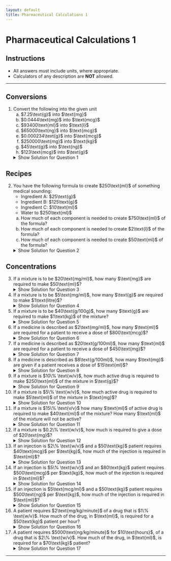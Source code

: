 ```yaml
---
layout: default
title: Pharmaceutical Calculations 1
---
```


<h1>Pharmaceutical Calculations 1</h1>

<div class="instructions">
    <h2>Instructions</h2>
    <ul>
        <li>All answers must include units, where appropriate.</li>
        <li>Calculators of any description are <strong>NOT</strong> allowed.</li>
    </ul>
</div>

<hr>

<h2>Conversions</h2>
<ol>
    <li>Convert the following into the given unit
        <ol type="a">
            <li>$7.25\text{g}$ into $\text{mg}$</li>
            <li>$0.0444\text{mg}$ into $\text{mcg}$</li>
            <li>$93400\text{ml}$ into $\text{l}$</li>
            <li>$65000\text{ng}$ into $\text{mcg}$</li>
            <li>$0.000234\text{g}$ into $\text{mcg}$</li>
            <li>$250000\text{mg}$ into $\text{kg}$</li>
            <li>$45\text{g}$ into $\text{ng}$</li>
            <li>$123\text{mcg}$ into $\text{g}$</li>
        </ol>
        <details class="solution-details">
            <summary>Show Solution for Question 1</summary>
            <div class="solution-content">
                <p><strong>Solution for 1a:</strong> $7.25\text{g} = 7250\text{mg}$</p>
                <p><strong>Solution for 1b:</strong> $0.0444\text{mg} = 44.4\text{mcg}$</p>
                <p><strong>Solution for 1c:</strong> $93400\text{ml} = 93.4\text{l}$</p>
                <p><strong>Solution for 1d:</strong> $65000\text{ng} = 65\text{mcg}$</p>
                <p><strong>Solution for 1e:</strong> $0.000234\text{g} = 234\text{mcg}$</p>
                <p><strong>Solution for 1f:</strong> $250000\text{mg} = 0.25\text{kg}$</p>
                <p><strong>Solution for 1g:</strong> $45\text{g} = 45,000,000,000\text{ng}$</p>
                <p><strong>Solution for 1h:</strong> $123\text{mcg} = 0.000123\text{g}$</p>
            </div>
        </details>
    </li>
</ol>

<h2>Recipes</h2>
<ol start="2">
    <li>You have the following formula to create $250\text{ml}$ of something medical sounding:
        <ul>
            <li>Ingredient A: $25\text{g}$</li>
            <li>Ingredient B: $125\text{g}$</li>
            <li>Ingredient C: $10\text{ml}$</li>
            <li>Water to $250\text{ml}$</li>
        </ul>
        <ol type="a">
            <li>How much of each component is needed to create $750\text{ml}$ of the formula?</li>
            <li>How much of each component is needed to create $2\text{l}$ of the formula?</li>
            <li>How much of each component is needed to create $50\text{ml}$ of the formula?</li>
        </ol>
        <details class="solution-details">
            <summary>Show Solution for Question 2</summary>
            <div class="solution-content">
                <p><strong>Solution for 2a ($750\text{ml}$):</strong></p>
                <ul>
                    <li>Ingredient A: $75\text{g}$</li>
                    <li>Ingredient B: $375\text{g}$</li>
                    <li>Ingredient C: $30\text{ml}$</li>
                </ul>
                <p><strong>Solution for 2b ($2\text{l} = 2000\text{ml}$):</strong></p>
                <ul>
                    <li>Ingredient A: $200\text{g}$</li>
                    <li>Ingredient B: $1000\text{g}$</li>
                    <li>Ingredient C: $80\text{ml}$</li>
                </ul>
                <p><strong>Solution for 2c ($50\text{ml}$):</strong></p>
                <ul>
                    <li>Ingredient A: $5\text{g}$</li>
                    <li>Ingredient B: $25\text{g}$</li>
                    <li>Ingredient C: $2\text{ml}$</li>
                </ul>
            </div>
        </details>
    </li>
</ol>

<h2>Concentrations</h2>
<ol start="3">
    <li>If a mixture is to be $20\text{mg/ml}$, how many $\text{mg}$ are required to make $50\text{ml}$?
        <details class="solution-details">
            <summary>Show Solution for Question 3</summary>
            <div class="solution-content">
                <p><strong>Solution:</strong> $20\text{mg/ml} \times 50\text{ml} = 1000\text{mg}$</p>
            </div>
        </details>
    </li>
    <li>If a mixture is to be $5\text{mg/ml}$, how many $\text{g}$ are required to make $1\text{litre}$?
        <details class="solution-details">
            <summary>Show Solution for Question 4</summary>
            <div class="solution-content">
                <p><strong>Solution:</strong> $5\text{mg/ml} \times 1000\text{ml/litre} = 5000\text{mg/litre} = 5\text{g/litre}$</p>
            </div>
        </details>
    </li>
    <li>If a mixture is to be $40\text{g/100g}$, how many $\text{g}$ are required to make $1\text{kg}$ of the mixture?
        <details class="solution-details">
            <summary>Show Solution for Question 5</summary>
            <div class="solution-content">
                <p><strong>Solution:</strong> $40\text{g/100g} = 40\%$. $40\%$ of $1\text{kg} (1000\text{g}) = 400\text{g}$</p>
            </div>
        </details>
    </li>
    <li>If a medicine is described as $2\text{mg/ml}$, how many $\text{ml}$ are required for a patient to receive a dose of $800\text{mcg}$?
        <details class="solution-details">
            <summary>Show Solution for Question 6</summary>
            <div class="solution-content">
                <p><strong>Solution:</strong> $800\text{mcg} = 0.8\text{mg}$.<br>
                $0.8\text{mg} / 2\text{mg} \times 1\text{ml} = 0.4\text{ml}$</p>
            </div>
        </details>
    </li>
    <li>If a medicine is described as $20\text{g/100ml}$, how many $\text{ml}$ are required for a patient to receive a dose of $450\text{mg}$?
        <details class="solution-details">
            <summary>Show Solution for Question 7</summary>
            <div class="solution-content">
                <p><strong>Solution:</strong> $20\text{g/100ml} = 200\text{mg/ml}$.<br>
                $450\text{mg} / 200\text{mg} \times 1\text{ml} = 2.25\text{ml}$</p>
            </div>
        </details>
    </li>
    <li>If a medicine is described as $8\text{g/100ml}$, how many $\text{mg}$ are given if a patient receives a dose of $15\text{ml}$?
        <details class="solution-details">
            <summary>Show Solution for Question 8</summary>
            <div class="solution-content">
                <p><strong>Solution:</strong> $8\text{g/100ml} = 80\text{mg/ml}$.<br>
                $80\text{mg/ml} \times 15\text{ml} = 1200\text{mg}$</p>
            </div>
        </details>
    </li>
    <li>If a mixture is $10\% \text{w/v}$, how much active drug is required to make $250\text{ml}$ of the mixture in $\text{g}$?
        <details class="solution-details">
            <summary>Show Solution for Question 9</summary>
            <div class="solution-content">
                <p><strong>Solution:</strong> $10\% \text{w/v} = 10\text{g/100ml}$.<br>
                $ (10\text{g/100ml}) \times 250\text{ml} = 25\text{g}$</p>
            </div>
        </details>
    </li>
    <li>If a mixture is $5\% \text{w/v}$, how much active drug is required to make $5\text{ml}$ of the mixture in $\text{mg}$?
        <details class="solution-details">
            <summary>Show Solution for Question 10</summary>
            <div class="solution-content">
                <p><strong>Solution:</strong> $5\% \text{w/v} = 5\text{g/100ml} = 50\text{mg/ml}$.<br>
                $50\text{mg/ml} \times 5\text{ml} = 250\text{mg}$</p>
            </div>
        </details>
    </li>
    <li>If a mixture is $15\% \text{v/v}$ how many $\text{ml}$ of active drug is required to make $40\text{ml}$ of the mixture? How many $\text{ml}$ of the mixture will not be active?
        <details class="solution-details">
            <summary>Show Solution for Question 11</summary>
            <div class="solution-content">
                <p><strong>Solution:</strong> Active drug: $15\%$ of $40\text{ml} = 6\text{ml}$.<br>
                Not active: $40\text{ml} - 6\text{ml} = 34\text{ml}$</p>
            </div>
        </details>
    </li>
    <li>If a mixture is $0.2\% \text{w/v}$, how much is required to give a dose of $20\text{mg}$?
        <details class="solution-details">
            <summary>Show Solution for Question 12</summary>
            <div class="solution-content">
                <p><strong>Solution:</strong> $0.2\% \text{w/v} = 0.2\text{g/100ml} = 2\text{mg/ml}$.<br>
                $20\text{mg} / 2\text{mg} \times 1\text{ml} = 10\text{ml}$</p>
            </div>
        </details>
    </li>
    <li>If an injection is $2\% \text{w/v}$ and a $50\text{kg}$ patient requires $40\text{mcg}$ per $\text{kg}$, how much of the injection is required in $\text{ml}$?
        <details class="solution-details">
            <summary>Show Solution for Question 13</summary>
            <div class="solution-content">
                <p><strong>Solution:</strong> Total dose: $40\text{mcg/kg} \times 50\text{kg} = 2000\text{mcg} = 2\text{mg}$.<br>
                Concentration: $2\% \text{w/v} = 2\text{g/100ml} = 20\text{mg/ml}$.<br>
                Volume: $2\text{mg} / 20\text{mg} \times 1\text{ml} = 0.1\text{ml}$</p>
            </div>
        </details>
    </li>
    <li>If an injection is $5\% \text{w/v}$ and an $80\text{kg}$ patient requires $500\text{mcg}$ per $\text{kg}$, how much of the injection is required in $\text{ml}$?
        <details class="solution-details">
            <summary>Show Solution for Question 14</summary>
            <div class="solution-content">
                <p><strong>Solution:</strong> Total dose: $500\text{mcg/kg} \times 80\text{kg} = 40000\text{mcg} = 40\text{mg}$.<br>
                Concentration: $5\% \text{w/v} = 5\text{g/100ml} = 50\text{mg/ml}$.<br>
                Volume: $40\text{mg} / 50\text{mg} \times 1\text{ml} = 0.8\text{ml}$</p>
            </div>
        </details>
    </li>
    <li>If an injection is $5\text{mcg/ml}$ and a $50\text{kg}$ patient requires $500\text{ng}$ per $\text{kg}$, how much of the injection is required in $\text{ml}$?
        <details class="solution-details">
            <summary>Show Solution for Question 15</summary>
            <div class="solution-content">
                <p><strong>Solution:</strong> Total dose: $500\text{ng/kg} \times 50\text{kg} = 25000\text{ng} = 25\text{mcg}$.<br>
                Volume: $25\text{mcg} / 5\text{mcg} \times 1\text{ml} = 5\text{ml}$</p>
            </div>
        </details>
    </li>
    <li>A patient requires $2\text{mg/kg/minute}$ of a drug that is $1\% \text{w/v}$. How much of the drug, in $\text{ml}$, is required for a $50\text{kg}$ patient per hour?
        <details class="solution-details">
            <summary>Show Solution for Question 16</summary>
            <div class="solution-content">
                <p><strong>Solution:</strong> Dose per minute: $2\text{mg/kg/min} \times 50\text{kg} = 100\text{mg/min}$.<br>
                Dose per hour: $100\text{mg/min} \times 60\text{min/hour} = 6000\text{mg/hour} = 6\text{g/hour}$.<br>
                Concentration: $1\% \text{w/v} = 1\text{g/100ml} = 10\text{mg/ml}$.<br>
                Volume: $6000\text{mg} / 10\text{mg} \times 1\text{ml} = 600\text{ml}$</p>
            </div>
        </details>
    </li>
    <li>A patient requires $5000\text{ng/kg/minute}$ for $10\text{hours}$, of a drug that is $2\% \text{w/v}$. How much of the drug, in $\text{ml}$, is required for a $70\text{kg}$ patient?
        <details class="solution-details">
            <summary>Show Solution for Question 17</summary>
            <div class="solution-content">
                <p><strong>Solution:</strong> Dose per minute: $5000\text{ng/kg/min} \times 70\text{kg} = 350000\text{ng/min} = 0.35\text{mg/min}$.<br>
                Dose per hour: $0.35\text{mg/min} \times 60\text{min/hour} = 21\text{mg/hour}$.<br>
                Total dose: $21\text{mg/hour} \times 10\text{hours} = 210\text{mg}$.<br>
                Concentration: $2\% \text{w/v} = 2\text{g/100ml} = 20\text{mg/ml}$.<br>
                Volume: $210\text{mg} / 20\text{mg} \times 1\text{ml} = 10.5\text{ml}$</p>
            </div>
        </details>
    </li>
</ol>

<hr>
